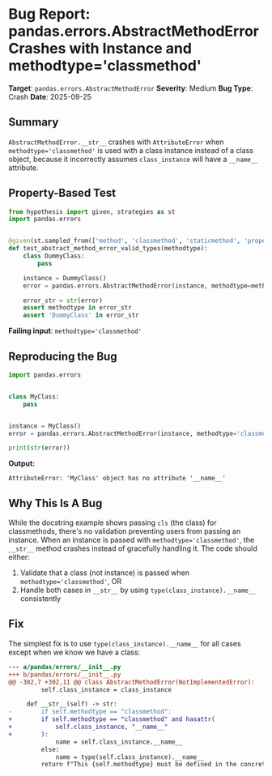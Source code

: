 # Bug Report: pandas.errors.AbstractMethodError Crashes with Instance and methodtype='classmethod'

**Target**: `pandas.errors.AbstractMethodError`
**Severity**: Medium
**Bug Type**: Crash
**Date**: 2025-09-25

## Summary

`AbstractMethodError.__str__` crashes with `AttributeError` when `methodtype='classmethod'` is used with a class instance instead of a class object, because it incorrectly assumes `class_instance` will have a `__name__` attribute.

## Property-Based Test

```python
from hypothesis import given, strategies as st
import pandas.errors


@given(st.sampled_from(['method', 'classmethod', 'staticmethod', 'property']))
def test_abstract_method_error_valid_types(methodtype):
    class DummyClass:
        pass

    instance = DummyClass()
    error = pandas.errors.AbstractMethodError(instance, methodtype=methodtype)

    error_str = str(error)
    assert methodtype in error_str
    assert 'DummyClass' in error_str
```

**Failing input**: `methodtype='classmethod'`

## Reproducing the Bug

```python
import pandas.errors


class MyClass:
    pass


instance = MyClass()
error = pandas.errors.AbstractMethodError(instance, methodtype='classmethod')

print(str(error))
```

**Output:**
```
AttributeError: 'MyClass' object has no attribute '__name__'
```

## Why This Is A Bug

While the docstring example shows passing `cls` (the class) for classmethods, there's no validation preventing users from passing an instance. When an instance is passed with `methodtype='classmethod'`, the `__str__` method crashes instead of gracefully handling it. The code should either:

1. Validate that a class (not instance) is passed when `methodtype='classmethod'`, OR
2. Handle both cases in `__str__` by using `type(class_instance).__name__` consistently

## Fix

The simplest fix is to use `type(class_instance).__name__` for all cases except when we know we have a class:

```diff
--- a/pandas/errors/__init__.py
+++ b/pandas/errors/__init__.py
@@ -302,7 +302,11 @@ class AbstractMethodError(NotImplementedError):
         self.class_instance = class_instance

     def __str__(self) -> str:
-        if self.methodtype == "classmethod":
+        if self.methodtype == "classmethod" and hasattr(
+            self.class_instance, "__name__"
+        ):
             name = self.class_instance.__name__
         else:
             name = type(self.class_instance).__name__
         return f"This {self.methodtype} must be defined in the concrete class {name}"
```